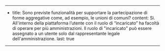 ---
  - title: Sono previste funzionalità per supportare la partecipazione di forme aggregative come, ad esempio, le unioni di comuni?
    content: Si. All'interno della piattaforma l’utente con il ruolo di “incaricato” ha facoltà di operare per più amministrazioni. Il ruolo di "incaricato" può essere assegnato a un utente solo dal rappresentante legale dell'amministrazione.
    last: true
---